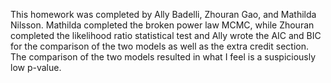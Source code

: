 This homework was completed by Ally Badelli, Zhouran Gao, and Mathilda Nilsson. Mathilda completed the broken power law MCMC, while Zhouran completed the likelihood ratio statistical test and Ally wrote the AIC and BIC for the comparison of the two models as well as the extra credit section. The comparison of the two models resulted in what I feel is a suspiciously low p-value. 
